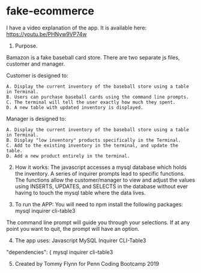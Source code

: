 # fake-ecommerce

I have a video explanation of the app. It is available here: 
https://youtu.be/PHNyw9VP74w

1. Purpose.

Bamazon is a fake baseball card store. There are two separate js files, customer and manager. 

Customer is designed to: 

    A. Display the current inventory of the baseball store using a table in Terminal. 
    B. Users can purchase baseball cards using the command line prompts. 
    C. The terminal will tell the user exactly how much they spent. 
    D. A new table with updated inventory is displayed. 

Manager is designed to: 

    A. Display the current inventory of the baseball store using a table in Terminal. 
    B. Display "low inventory" products specifically in the Terminal. 
    C. Add to the existing inventory in the terminal, and update the table. 
    D. Add a new product entirely in the terminal. 

2. How it works: 
The javascript accesses a mysql database which holds the inventory. A series of inquirer prompts lead to specific functions. The functions allow the customer/manager to view and adjust the values using INSERTS, UPDATES, and SELECTS in the database without ever having to touch the mysql table where the data lives. 

3. To run the APP: 
You will need to npm install the following packages: 
mysql
inquirer
cli-table3

The command line prompt will guide you through your selections. If at any point you want to quit, the prompt will have an option.  

4. The app uses: 
Javascript
MySQL
Inquirer
CLI-Table3

"dependencies": {
mysql
inquirer
cli-table3

5. Created by Tommy Flynn for Penn Coding Bootcamp 2019 


